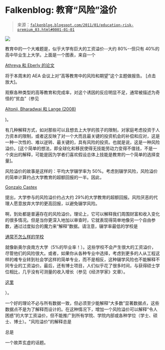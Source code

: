 <!--yml

类别：未分类

日期：2024-05-12 21:12:00

-->

# Falkenblog: 教育“风险”溢价

> 来源：[`falkenblog.blogspot.com/2011/01/education-risk-premium_03.html#0001-01-01`](http://falkenblog.blogspot.com/2011/01/education-risk-premium_03.html#0001-01-01)

![](https://blogger.googleusercontent.com/img/b/R29vZ2xl/AVvXsEipC0AbuOfrJdierlawFpM1dQcer0SO53uZV6pPCuv4jYkkBrUW3T6UzE-fY_FQ1_l4rXmWbDmQDZwRfVBnd9OMfxKt40vSMF8DTgI1V_GS2Pnx34aUleOiAvSut9xDxz0PqE_H1w/s1600/college2.gif)

教育中的一个大难题是，似乎大学有巨大的工资溢价--大约 80%--但只有 40%的高中毕业生上大学。上面是一个图表，来自一个

[Athreya 和 Eberly 的论文](http://www.aeaweb.org/aea/2011conference/program/preliminary.php)

将于本周末的 AEA 会议上对“高等教育中的风险和期望”这个主题做报告。 [点击放大]。

观察各种类型的高等教育和完成率，对这个诱因的反应明显不足，通常被描述为奇怪的“贫血”（参见

[Altonji, Bharadwaj 和 Lange (2008)](http://www.voxeu.org/index.php?q=node/1110)

)。

有几种解释方式，如对那些可以且想去上大学的孩子的限制，对家庭考虑投资于人力资本的限制，或者这反映了对一个大而且最关键的投资机会的补偿和应对，这是一种一次性的、难以逆转、最关键的，具有风险的投资。也就是说，这是一种风险溢价。[这个简单的想法，即全球化和移民使得无技能劳动力变得不值钱，不是一个突出的解释，可能是因为学者们喜欢假设总体上技能是教育的一个简单的选择变量]。

风险溢价的故事是这样的：平均大学辍学率为 50%。考虑到辍学风险，风险溢价的简单计算约占大学教育的超额回报的一半。因此，

[Gonzalo Castex](http://www.aeaweb.org/aea/2011conference/program/retrieve.php?pdfid=135)

提出，大学参与的风险溢价约占大约 29%的大学教育的超额回报。风险厌恶的代理人愿意放弃大学的更高回报，以避免辍学风险。

啊，到处都是普遍存在的风险溢价。理论上，它可以解释我们周围财富和收入变化的很多情况。但是当你更深入地加以审查时，它就表现得简单地像另一个自由参数，通过过度拟合的魔力来“解释”数据。请注意，辍学率最低的学校是

[通常不怎么样的学校](http://www.washingtonmonthly.com/college_guide/rankings_2010/dropout_factories.php)

就像新奥尔良南方大学（5%的毕业率！）。这些学校不会产生很大的工资溢价，尽管他们的风险很大。或者，如果你从各种专业中选择，考虑到更多的人从工程这样的难专业转到社会学这样的简单专业，而不是相反，这种辍学风险也不能解释不同专业的工资溢价。最后，还有博士项目，人们似乎花了很多时间，与获得硕士学位相比，几乎没有可测量的收入增长（参见《经济学家》文章）。

[这里](http://www.economist.com/node/17723223)

）。

一个好的理论不必与所有数据一致，但必须至少能解释“大多数”显著数据点，这些数据点不是为了解释而设计的。在这种情况下，增加一个风险溢价可以解释“令人困惑”的大学工资溢价，但不能推广到所有学院、学院内部或各种学位（学士、硕士、博士）。"风险溢价"的解释总是

总是

一个故弄玄虚的话题。
